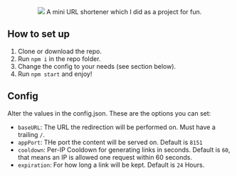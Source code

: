 <p align="center">
  <img src="https://github.com/rmcproductions/mini/blob/master/public/images/logo.png?raw=true">
  A mini URL shortener which I did as a project for fun.
</p>

## How to set up
1. Clone or download the repo.
2. Run `npm i` in the repo folder.
3. Change the config to your needs (see section below).
4. Run `npm start` and enjoy!

## Config
Alter the values in the config.json. These are the options you can set:
* `baseURL`: The URL the redirection will be performed on. Must have a trailing `/`.
* `appPort`: THe port the content will be served on. Default is `8151`
* `cooldown`: Per-IP Cooldown for generating links in seconds. Default is `60`, that means an IP is allowed one request within 60 seconds.
* `expiration`: For how long a link will be kept. Default is `24` Hours.
